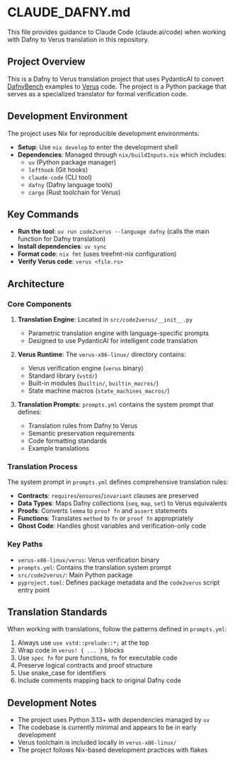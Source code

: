 # CLAUDE_DAFNY.md

This file provides guidance to Claude Code (claude.ai/code) when working with Dafny to Verus translation in this repository.

## Project Overview

This is a Dafny to Verus translation project that uses PydanticAI to convert [DafnyBench](https://huggingface.co/datasets/wendy-sun/DafnyBench) examples to [Verus](https://verus-lang.github.io/verus/guide/overview.html) code. The project is a Python package that serves as a specialized translator for formal verification code.

## Development Environment

The project uses Nix for reproducible development environments:

- **Setup**: Use `nix develop` to enter the development shell
- **Dependencies**: Managed through `nix/buildInputs.nix` which includes:
  - `uv` (Python package manager)
  - `lefthook` (Git hooks)
  - `claude-code` (CLI tool)
  - `dafny` (Dafny language tools)
  - `cargo` (Rust toolchain for Verus)

## Key Commands

- **Run the tool**: `uv run code2verus --language dafny` (calls the main function for Dafny translation)
- **Install dependencies**: `uv sync`
- **Format code**: `nix fmt` (uses treefmt-nix configuration)
- **Verify Verus code**: `verus <file.rs>`

## Architecture

### Core Components

1. **Translation Engine**: Located in `src/code2verus/__init__.py`
   - Parametric translation engine with language-specific prompts
   - Designed to use PydanticAI for intelligent code translation

2. **Verus Runtime**: The `verus-x86-linux/` directory contains:
   - Verus verification engine (`verus` binary)
   - Standard library (`vstd/`)
   - Built-in modules (`builtin/`, `builtin_macros/`)
   - State machine macros (`state_machines_macros/`)

3. **Translation Prompts**: `prompts.yml` contains the system prompt that defines:
   - Translation rules from Dafny to Verus
   - Semantic preservation requirements
   - Code formatting standards
   - Example translations

### Translation Process

The system prompt in `prompts.yml` defines comprehensive translation rules:

- **Contracts**: `requires`/`ensures`/`invariant` clauses are preserved
- **Data Types**: Maps Dafny collections (`seq`, `map`, `set`) to Verus equivalents
- **Proofs**: Converts `lemma` to `proof fn` and `assert` statements
- **Functions**: Translates `method` to `fn` or `proof fn` appropriately
- **Ghost Code**: Handles ghost variables and verification-only code

### Key Paths

- `verus-x86-linux/verus`: Verus verification binary
- `prompts.yml`: Contains the translation system prompt
- `src/code2verus/`: Main Python package
- `pyproject.toml`: Defines package metadata and the `code2verus` script entry point

## Translation Standards

When working with translations, follow the patterns defined in `prompts.yml`:

1. Always use `use vstd::prelude::*;` at the top
2. Wrap code in `verus! { ... }` blocks
3. Use `spec fn` for pure functions, `fn` for executable code
4. Preserve logical contracts and proof structure
5. Use snake_case for identifiers
6. Include comments mapping back to original Dafny code

## Development Notes

- The project uses Python 3.13+ with dependencies managed by `uv`
- The codebase is currently minimal and appears to be in early development
- Verus toolchain is included locally in `verus-x86-linux/`
- The project follows Nix-based development practices with flakes

